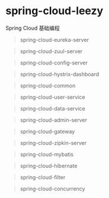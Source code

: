# spring-cloud-leezy
Spring Cloud 基础编程

<!-- 服务发现 8761 -->
> spring-cloud-eureka-server
<!-- 微服务网关 7777 -->
> spring-cloud-zuul-server
<!-- 配置中心 9090 -->
> spring-cloud-config-server
<!-- 断路器集群监控 9099 -->
> spring-cloud-hystrix-dashboard
<!-- 公共包 -->
> spring-cloud-common
<!-- 用户服务 9091 -->
> spring-cloud-user-service
<!-- 数据服务 8099 -->
> spring-cloud-data-service
<!-- Spring Cloud Admin 5000 -->
> spring-cloud-admin-server
<!-- Spring Cloud GateWay 9999 -->
> spring-cloud-gateway
<!-- Zipkin Server 8240 -->
> spring-cloud-zipkin-server
<!-- MyBatis 自动生成数据库相关文件 -->
> spring-cloud-mybatis
<!-- Hibernate使用 -->
> spring-cloud-hibernate
<!-- 过滤器方向的探索 -->
> spring-cloud-filter
<!-- 多线程配置 -->
> spring-cloud-concurrency
